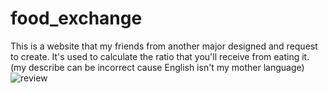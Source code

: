 # food_exchange
This is a website that my friends from another major designed and request to create. It's used to calculate the ratio that you'll receive from eating it.
(my describe can be incorrect cause English isn't my mother language)
![review](https://github.com/Arzeezar/food_exchange/blob/main/review_img/food_ex.png)
